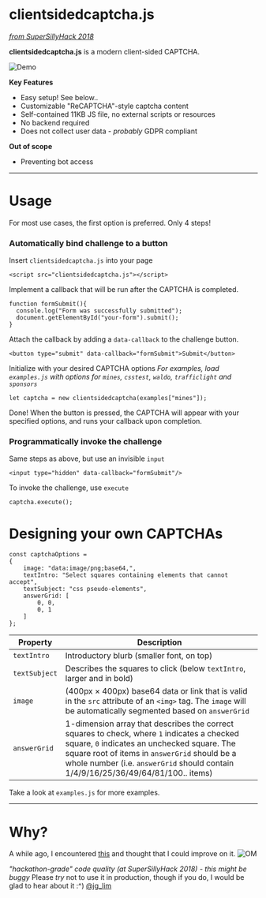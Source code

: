 # clientsidedcaptcha.js
_[from SuperSillyHack 2018](https://supersillyhackathon.sg/)_

**clientsidedcaptcha.js** is a modern client-sided CAPTCHA.

![Demo](https://raw.github.com/jglim/clientsidedcaptcha.js/master/demo.gif)

**Key Features**
  - Easy setup! See below..
  - Customizable "ReCAPTCHA"-style captcha content
  - Self-contained 11KB JS file, no external scripts or resources
  - No backend required
  - Does not collect user data - _probably_ GDPR compliant

**Out of scope**
- Preventing bot access


---
# Usage
For most use cases, the first option is preferred. Only 4 steps!
### Automatically bind challenge to a button
Insert `clientsidedcaptcha.js` into your page
```
<script src="clientsidedcaptcha.js"></script>
```
Implement a callback that will be run after the CAPTCHA is completed.
```
function formSubmit(){
  console.log("Form was successfully submitted");
  document.getElementById("your-form").submit();
}
```
Attach the callback by adding a `data-callback` to the challenge button. 
```
<button type="submit" data-callback="formSubmit">Submit</button>
```
Initialize with your desired CAPTCHA options
_For examples, load `examples.js` with options for `mines`, `csstest`, `waldo`, `trafficlight` and `sponsors`_
```
let captcha = new clientsidedcaptcha(examples["mines"]);
```
Done! When the button is pressed, the CAPTCHA will appear with your specified options, and runs your callback upon completion.
### Programmatically invoke the challenge
Same steps as above, but use an invisible `input`
```
<input type="hidden" data-callback="formSubmit"/>
```
To invoke the challenge, use `execute`
```
captcha.execute();
```
# Designing your own CAPTCHAs
```
const captchaOptions =
{
    image: "data:image/png;base64,",
    textIntro: "Select squares containing elements that cannot accept",
    textSubject: "css pseudo-elements",
    answerGrid: [
        0, 0,
        0, 1
    ]
};
```
|Property|Description|
|-|-|
|`textIntro` | Introductory blurb (smaller font, on top)|
|`textSubject` | Describes the squares to click (below `textIntro`, larger and in bold) |
| `image` | (400px  × 400px) base64 data or link that is valid in the `src` attribute of an `<img>` tag. The `image` will be automatically segmented based on `answerGrid` |
| `answerGrid` | 1-dimension array that describes the correct squares to check, where `1` indicates a checked square, `0` indicates an unchecked square. The square root of items in `answerGrid` should be a whole number (i.e. `answerGrid` should contain 1/4/9/16/25/36/49/64/81/100.. items) |

Take a look at `examples.js` for more examples.

---
# Why?

A while ago, I encountered [this](https://twitter.com/jg_lim/status/1027378276342231042) and thought that I could improve on it.
![OM](https://raw.github.com/jglim/clientsidedcaptcha.js/master/omcaptcha.gif)

_"hackathon-grade" code quality (at SuperSillyHack 2018) - this might be buggy_
Please _try_ not to use it in production, though if you do, I would be glad to hear about it :^)
[@jg_lim](https://twitter.com/jg_lim)


